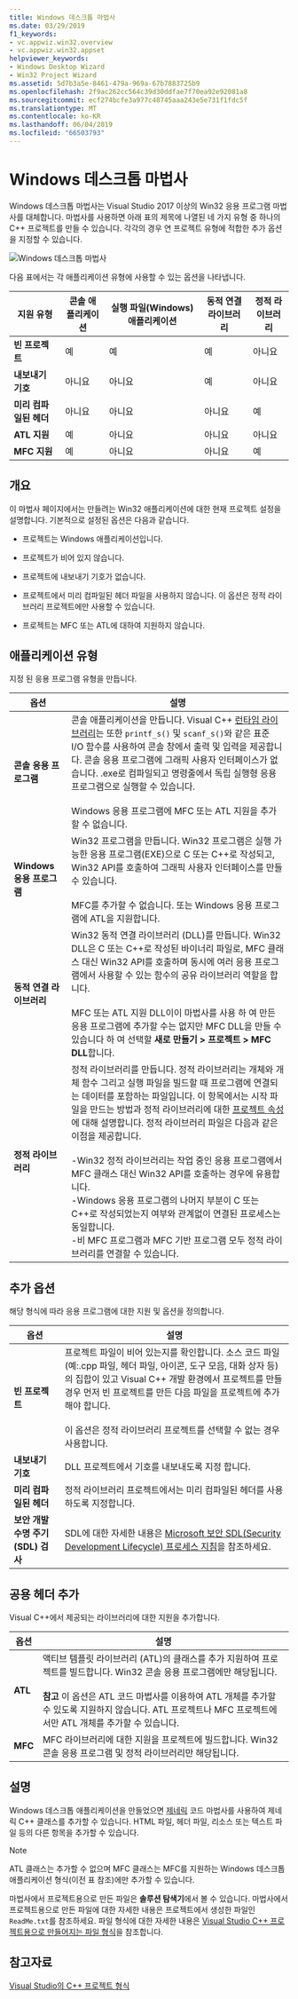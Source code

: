 ```yaml
---
title: Windows 데스크톱 마법사
ms.date: 03/29/2019
f1_keywords:
- vc.appwiz.win32.overview
- vc.appwiz.win32.appset
helpviewer_keywords:
- Windows Desktop Wizard
- Win32 Project Wizard
ms.assetid: 5d7b3a5e-8461-479a-969a-67b7883725b9
ms.openlocfilehash: 2f9ac262cc564c39d30ddfae7f70ea92e92081a8
ms.sourcegitcommit: ecf274bcfe3a977c48745aaa243e5e731f1fdc5f
ms.translationtype: MT
ms.contentlocale: ko-KR
ms.lasthandoff: 06/04/2019
ms.locfileid: "66503793"
---
```

# <a name="windows-desktop-wizard"></a>Windows 데스크톱 마법사

Windows 데스크톱 마법사는 Visual Studio 2017 이상의 Win32 응용 프로그램 마법사를 대체합니다. 마법사를 사용하면 아래 표의 제목에 나열된 네 가지 유형 중 하나의 C++ 프로젝트를 만들 수 있습니다. 각각의 경우 연 프로젝트 유형에 적합한 추가 옵션을 지정할 수 있습니다. 

   ![Windows 데스크톱 마법사](media/windows-desktop-wizard.png)

다음 표에서는 각 애플리케이션 유형에 사용할 수 있는 옵션을 나타냅니다.

|지원 유형|콘솔 애플리케이션|실행 파일(Windows) 애플리케이션|동적 연결 라이브러리|정적 라이브러리|
|---------------------|-------------------------|----------------------------------------|---------------------------|--------------------|
|**빈 프로젝트**|예|예|예|아니요|
|**내보내기 기호**|아니요|아니요|예|아니요|
|**미리 컴파일된 헤더**|아니요|아니요|아니요|예|
|**ATL 지원**|예|아니요|아니요|아니요|
|**MFC 지원**|예|아니요|아니요|예|

## <a name="overview"></a>개요

이 마법사 페이지에서는 만들려는 Win32 애플리케이션에 대한 현재 프로젝트 설정을 설명합니다. 기본적으로 설정된 옵션은 다음과 같습니다.

- 프로젝트는 Windows 애플리케이션입니다.

- 프로젝트가 비어 있지 않습니다.

- 프로젝트에 내보내기 기호가 없습니다.

- 프로젝트에서 미리 컴파일된 헤더 파일을 사용하지 않습니다. 이 옵션은 정적 라이브러리 프로젝트에만 사용할 수 있습니다.

- 프로젝트는 MFC 또는 ATL에 대하여 지원하지 않습니다.

## <a name="application-type"></a>애플리케이션 유형

지정 된 응용 프로그램 유형을 만듭니다.

|옵션|설명|
|------------|-----------------|
|**콘솔 응용 프로그램**|콘솔 애플리케이션을 만듭니다. Visual C++ [런타임 라이브러리](../c-runtime-library/c-run-time-library-reference.md)는 또한 `printf_s()` 및 `scanf_s()`와 같은 표준 I/O 함수를 사용하여 콘솔 창에서 출력 및 입력을 제공합니다. 콘솔 응용 프로그램에 그래픽 사용자 인터페이스가 없습니다. .exe로 컴파일되고 명령줄에서 독립 실행형 응용 프로그램으로 실행할 수 있습니다.<br /><br /> Windows 응용 프로그램에 MFC 또는 ATL 지원을 추가 할 수 없습니다.|
|**Windows 응용 프로그램**|Win32 프로그램을 만듭니다. Win32 프로그램은 실행 가능한 응용 프로그램(EXE)으로 C 또는 C++로 작성되고, Win32 API를 호출하여 그래픽 사용자 인터페이스를 만들 수 있습니다.<br /><br /> MFC를 추가할 수 없습니다. 또는 Windows 응용 프로그램에 ATL을 지원합니다.|
|**동적 연결 라이브러리**|Win32 동적 연결 라이브러리 (DLL)를 만듭니다. Win32 DLL은 C 또는 C++로 작성된 바이너리 파일로, MFC 클래스 대신 Win32 API를 호출하며 동시에 여러 응용 프로그램에서 사용할 수 있는 함수의 공유 라이브러리 역할을 합니다.<br /><br /> MFC 또는 ATL 지원 DLL이이 마법사를 사용 하 여 만든 응용 프로그램에 추가할 수는 없지만 MFC DLL을 만들 수 있습니다 하 여 선택할 **새로 만들기 > 프로젝트 > MFC DLL**합니다.|
|**정적 라이브러리**|정적 라이브러리를 만듭니다. 정적 라이브러리는 개체와 개체 함수 그리고 실행 파일을 빌드할 때 프로그램에 연결되는 데이터를 포함하는 파일입니다. 이 항목에서는 시작 파일을 만드는 방법과 정적 라이브러리에 대한 [프로젝트 속성](../build/reference/property-pages-visual-cpp.md)에 대해 설명합니다. 정적 라이브러리 파일은 다음과 같은 이점을 제공합니다.<br /><br />-Win32 정적 라이브러리는 작업 중인 응용 프로그램에서 MFC 클래스 대신 Win32 API를 호출하는 경우에 유용합니다.<br />-Windows 응용 프로그램의 나머지 부분이 C 또는 C++로 작성되었는지 여부와 관계없이 연결된 프로세스는 동일합니다.<br />-비 MFC 프로그램과 MFC 기반 프로그램 모두 정적 라이브러리를 연결할 수 있습니다.|

## <a name="additional-options"></a>추가 옵션

해당 형식에 따라 응용 프로그램에 대한 지원 및 옵션을 정의합니다.

|옵션|설명|
|------------|-----------------|
|**빈 프로젝트**|프로젝트 파일이 비어 있는지를 확인합니다. 소스 코드 파일(예:.cpp 파일, 헤더 파일, 아이콘, 도구 모음, 대화 상자 등)의 집합이 있고 Visual C++ 개발 환경에서 프로젝트를 만들 경우 먼저 빈 프로젝트를 만든 다음 파일을 프로젝트에 추가해야 합니다.<br /><br /> 이 옵션은 정적 라이브러리 프로젝트를 선택할 수 없는 경우 사용합니다.|
|**내보내기 기호**|DLL 프로젝트에서 기호를 내보내도록 지정 합니다.|
|**미리 컴파일된 헤더**|정적 라이브러리 프로젝트에서는 미리 컴파일된 헤더를 사용하도록 지정합니다.|
|**보안 개발 수명 주기 (SDL) 검사**|SDL에 대한 자세한 내용은 [Microsoft 보안 SDL(Security Development Lifecycle) 프로세스 지침](../build/reference/sdl-enable-additional-security-checks.md)을 참조하세요.|

## <a name="add-common-headers-for"></a>공용 헤더 추가

Visual C++에서 제공되는 라이브러리에 대한 지원을 추가합니다.

|옵션|설명|
|------------|-----------------|
|**ATL**|액티브 템플릿 라이브러리 (ATL)의 클래스를 추가 지원하여 프로젝트를 빌드합니다. Win32 콘솔 응용 프로그램에만 해당됩니다.<br /><br /> **참고** 이 옵션은 ATL 코드 마법사를 이용하여 ATL 개체를 추가할 수 있도록 지원하지 않습니다. ATL 프로젝트나 MFC 프로젝트에서만 ATL 개체를 추가할 수 있습니다.|
|**MFC**|MFC 라이브러리에 대한 지원을 프로젝트에 빌드합니다. Win32 콘솔 응용 프로그램 및 정적 라이브러리만 해당됩니다.||

## <a name="remarks"></a>설명

Windows 데스크톱 애플리케이션을 만들었으면 [제네릭](../ide/generic-cpp-class-wizard.md) 코드 마법사를 사용하여 제네릭 C++ 클래스를 추가할 수 있습니다. HTML 파일, 헤더 파일, 리소스 또는 텍스트 파일 등의 다른 항목을 추가할 수 있습니다.

> [!NOTE]
> ATL 클래스는 추가할 수 없으며 MFC 클래스는 MFC를 지원하는 Windows 데스크톱 애플리케이션 형식(이전 표 참조)에만 추가할 수 있습니다.

마법사에서 프로젝트용으로 만든 파일은 **솔루션 탐색기**에서 볼 수 있습니다. 마법사에서 프로젝트용으로 만든 파일에 대한 자세한 내용은 프로젝트에서 생성한 파일인 `ReadMe.txt`를 참조하세요. 파일 형식에 대한 자세한 내용은 [Visual Studio C++ 프로젝트용으로 만들어지는 파일 형식](../build/reference/file-types-created-for-visual-cpp-projects.md)을 참조합니다.

## <a name="see-also"></a>참고자료

[Visual Studio의 C++ 프로젝트 형식](../build/reference/visual-cpp-project-types.md)